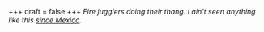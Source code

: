 
+++
draft = false
+++
_Fire jugglers doing their thang. I ain't seen anything like this [since Mexico](/blog/fire-juggling-at-the-blue-parrot)._
